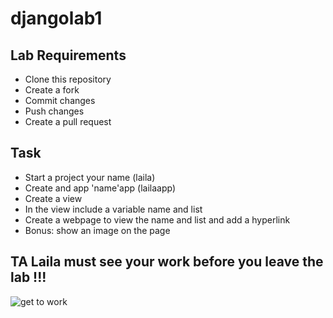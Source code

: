 # djangolab1
 
## Lab Requirements

- Clone this repository
- Create a fork
- Commit changes
- Push changes
- Create a pull request

## Task

- Start a project your name (laila)
- Create and app 'name'app (lailaapp)
- Create a view
- In the view include a variable name and list
- Create a webpage to view the name and list and add a hyperlink
- Bonus: show an image on the page

## TA Laila must see your work before you leave the lab !!! 

![get to work](https://orderofpreachersindependent.org/wp-content/uploads/2017/09/hey-you-get-to-work.jpg)



